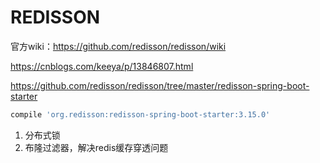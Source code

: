 REDISSON
===
官方wiki：https://github.com/redisson/redisson/wiki


https://cnblogs.com/keeya/p/13846807.html

https://github.com/redisson/redisson/tree/master/redisson-spring-boot-starter
```gradle
compile 'org.redisson:redisson-spring-boot-starter:3.15.0'
```

1.  分布式锁
1. 布隆过滤器，解决redis缓存穿透问题